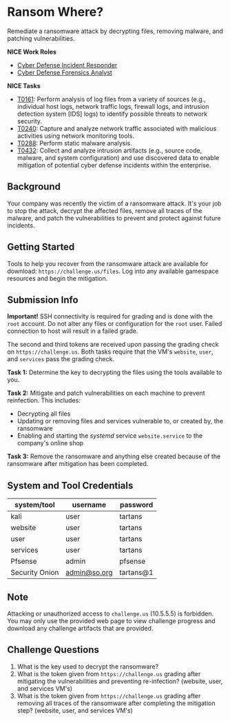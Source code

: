 # Ransom Where?

Remediate a ransomware attack by decrypting files, removing malware, and patching vulnerabilities.

**NICE Work Roles**

- [Cyber Defense Incident Responder](https://niccs.cisa.gov/workforce-development/nice-framework)
- [Cyber Defense Forensics Analyst](https://niccs.cisa.gov/workforce-development/nice-framework)

**NICE Tasks**

- [T0161](https://niccs.cisa.gov/workforce-development/nice-framework): Perform analysis of log files from a variety of sources (e.g., individual host logs, network traffic logs, firewall logs, and intrusion detection system [IDS] logs) to identify possible threats to network security.
- [T0240](https://niccs.cisa.gov/workforce-development/nice-framework): Capture and analyze network traffic associated with malicious activities using network monitoring tools.
- [T0288](https://niccs.cisa.gov/workforce-development/nice-framework): Perform static malware analysis.
- [T0432](https://niccs.cisa.gov/workforce-development/nice-framework): Collect and analyze intrusion artifacts (e.g., source code, malware, and system configuration) and use discovered data to enable mitigation of potential cyber defense incidents within the enterprise.


## Background

Your company was recently the victim of a ransomware attack. It's your job to stop the attack, decrypt the affected files, remove all traces of the malware, and patch the vulnerabilities to prevent and protect against future incidents.  

## Getting Started

Tools to help you recover from the ransomware attack are available for download: `https://challenge.us/files`. Log into any available gamespace resources and begin the mitigation.

## Submission Info

**Important!** SSH connectivity is required for grading and is done with the `root` account. Do not alter any files or configuration for the `root` user. Failed connection to host will result in a failed grade. 

The second and third tokens are received upon passing the grading check on `https://challenge.us`. Both tasks require that the VM's `website`, `user`, and `services` pass the grading check.

**Task 1:** Determine the key to decrypting the files using the tools available to you.

**Task 2:** Mitigate and patch vulnerabilities on each machine to prevent reinfection. This includes:

- Decrypting all files
- Updating or removing files and services vulnerable to, or created by, the ransomware
- Enabling and starting the *systemd* service `website.service` to the company's online shop

**Task 3:** Remove the ransomware and anything else created because of the ransomware after mitigation has been completed.

## System and Tool Credentials

|system/tool|username|password|
|-----------|--------|--------|
|kali|user|tartans|
|website|user|tartans|
|user|user|tartans|
|services|user|tartans|
|Pfsense|admin|pfsense|
|Security Onion|admin@so.org|tartans@1|

## Note

Attacking or unauthorized access to `challenge.us` (10.5.5.5) is forbidden. You may only use the provided web page to view challenge progress and download any challenge artifacts that are provided.

## Challenge Questions

1. What is the key used to decrypt the ransomware?
2. What is the token given from `https://challenge.us` grading after mitigating the vulnerabilities and preventing re-infection? (website, user, and services VM's)
3. What is the token given from `https://challenge.us` grading after removing all traces of the ransomware after completing the mitigation step? (website, user, and services VM's)
